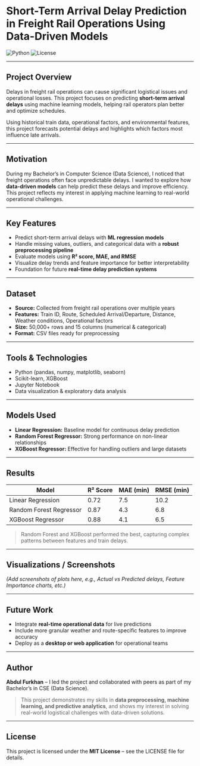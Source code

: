# Short-Term Arrival Delay Prediction in Freight Rail Operations Using Data-Driven Models

![Python](https://img.shields.io/badge/Python-3.11-blue) ![License](https://img.shields.io/badge/License-MIT-green)

---

## Project Overview

Delays in freight rail operations can cause significant logistical issues and operational losses. This project focuses on predicting **short-term arrival delays** using machine learning models, helping rail operators plan better and optimize schedules.  

Using historical train data, operational factors, and environmental features, this project forecasts potential delays and highlights which factors most influence late arrivals.

---

## Motivation

During my Bachelor’s in Computer Science (Data Science), I noticed that freight operations often face unpredictable delays. I wanted to explore how **data-driven models** can help predict these delays and improve efficiency. This project reflects my interest in applying machine learning to real-world operational challenges.

---

## Key Features

- Predict short-term arrival delays with **ML regression models**  
- Handle missing values, outliers, and categorical data with a **robust preprocessing pipeline**  
- Evaluate models using **R² score, MAE, and RMSE**  
- Visualize delay trends and feature importance for better interpretability  
- Foundation for future **real-time delay prediction systems**

---

## Dataset

- **Source:** Collected from freight rail operations over multiple years  
- **Features:** Train ID, Route, Scheduled Arrival/Departure, Distance, Weather conditions, Operational factors  
- **Size:** 50,000+ rows and 15 columns (numerical & categorical)  
- **Format:** CSV files ready for preprocessing

---

## Tools & Technologies

- Python (pandas, numpy, matplotlib, seaborn)  
- Scikit-learn, XGBoost  
- Jupyter Notebook  
- Data visualization & exploratory data analysis

---

## Models Used

- **Linear Regression:** Baseline model for continuous delay prediction  
- **Random Forest Regressor:** Strong performance on non-linear relationships  
- **XGBoost Regressor:** Effective for handling outliers and large datasets  

---

## Results

| Model                  | R² Score | MAE (min) | RMSE (min) |
|------------------------|----------|-----------|------------|
| Linear Regression       | 0.72     | 7.5       | 10.2       |
| Random Forest Regressor | 0.87     | 4.3       | 6.8        |
| XGBoost Regressor       | 0.88     | 4.1       | 6.5        |

> Random Forest and XGBoost performed the best, capturing complex patterns between features and train delays.  

---

## Visualizations / Screenshots

*(Add screenshots of plots here, e.g., Actual vs Predicted delays, Feature Importance charts, etc.)*

---

## Future Work

- Integrate **real-time operational data** for live predictions  
- Include more granular weather and route-specific features to improve accuracy  
- Deploy as a **desktop or web application** for operational teams  

---

## Author

**Abdul Furkhan** – I led the project and collaborated with peers as part of my Bachelor’s in CSE (Data Science).  
> This project demonstrates my skills in **data preprocessing, machine learning, and predictive analytics**, and shows my interest in solving real-world logistical challenges with data-driven solutions.

---

## License

This project is licensed under the **MIT License** – see the LICENSE file for details.
